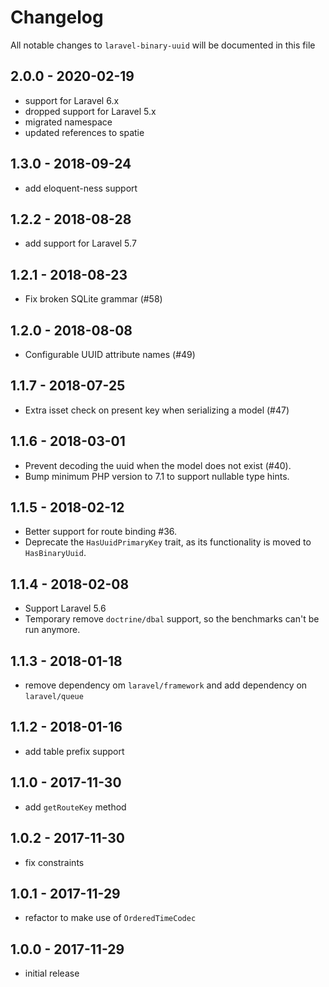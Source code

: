 # Changelog

All notable changes to `laravel-binary-uuid` will be documented in this file

## 2.0.0 - 2020-02-19

- support for Laravel 6.x
- dropped support for Laravel 5.x
- migrated namespace
- updated references to spatie

## 1.3.0 - 2018-09-24

- add eloquent-ness support

## 1.2.2 - 2018-08-28

- add support for Laravel 5.7

## 1.2.1 - 2018-08-23

- Fix broken SQLite grammar (#58)

## 1.2.0 - 2018-08-08

- Configurable UUID attribute names (#49)

## 1.1.7 - 2018-07-25

- Extra isset check on present key when serializing a model (#47)

## 1.1.6 - 2018-03-01

- Prevent decoding the uuid when the model does not exist (#40).
- Bump minimum PHP version to 7.1 to support nullable type hints. 

## 1.1.5 - 2018-02-12

- Better support for route binding #36.
- Deprecate the `HasUuidPrimaryKey` trait, as its functionality is moved to `HasBinaryUuid`.

## 1.1.4 - 2018-02-08

- Support Laravel 5.6
- Temporary remove `doctrine/dbal` support, so the benchmarks can't be run anymore.

## 1.1.3 - 2018-01-18

- remove dependency om `laravel/framework` and add dependency on `laravel/queue`

## 1.1.2 - 2018-01-16

- add table prefix support

## 1.1.0 - 2017-11-30

- add `getRouteKey` method

## 1.0.2 - 2017-11-30

- fix constraints

## 1.0.1 - 2017-11-29

- refactor to make use of `OrderedTimeCodec`

## 1.0.0 - 2017-11-29

- initial release
